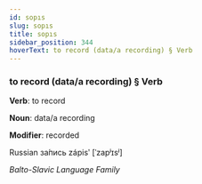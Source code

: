 ```yaml
---
id: sopıs
slug: sopıs
title: sopıs
sidebar_position: 344
hoverText: to record (data/a recording) § Verb
---
```


### to record (data/a recording) § Verb

**Verb**: to record

**Noun**: data/a recording

**Modifier**: recorded

Russian за́пись zápisʹ [ˈzapʲɪsʲ]

*Balto-Slavic Language Family*